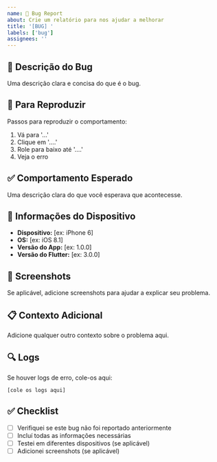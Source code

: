 ```yaml
---
name: 🐛 Bug Report
about: Crie um relatório para nos ajudar a melhorar
title: '[BUG] '
labels: ['bug']
assignees: ''
---
```


## 🐛 Descrição do Bug
Uma descrição clara e concisa do que é o bug.

## 🔄 Para Reproduzir
Passos para reproduzir o comportamento:
1. Vá para '...'
2. Clique em '....'
3. Role para baixo até '....'
4. Veja o erro

## ✅ Comportamento Esperado
Uma descrição clara do que você esperava que acontecesse.

## 📱 Informações do Dispositivo
- **Dispositivo:** [ex: iPhone 6]
- **OS:** [ex: iOS 8.1]
- **Versão do App:** [ex: 1.0.0]
- **Versão do Flutter:** [ex: 3.0.0]

## 📸 Screenshots
Se aplicável, adicione screenshots para ajudar a explicar seu problema.

## 📋 Contexto Adicional
Adicione qualquer outro contexto sobre o problema aqui.

## 🔍 Logs
Se houver logs de erro, cole-os aqui:

```
[cole os logs aqui]
```

## ✅ Checklist
- [ ] Verifiquei se este bug não foi reportado anteriormente
- [ ] Incluí todas as informações necessárias
- [ ] Testei em diferentes dispositivos (se aplicável)
- [ ] Adicionei screenshots (se aplicável) 